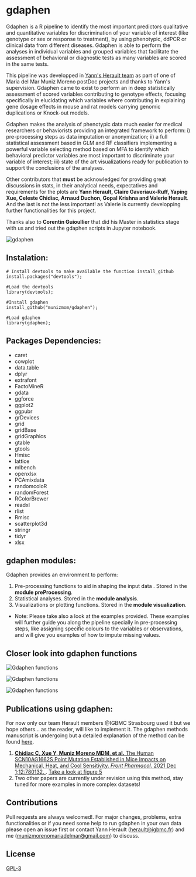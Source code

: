# gdaphen

[](https://img.shields.io/badge/Gdaphen-v0.0-pink)
Gdaphen is a R pipeline to identify the most important predictors qualitative and quantitative variables for discrimination of your variable of interest (like genotype or sex or response to treatment), by using phenotypic, ddPCR or clinical data from different diseases. Gdaphen is able to perform the analyses in individual variables and grouped variables that facilitate the assessment of behavioral or diagnostic tests as many variables are scored in the same tests.

This pipeline was developped in [Yann's Herault team](https://www.igbmc.fr/igbmc/missions/annuaire/yann-herault) as part of one of Maria del Mar Muniz Moreno postDoc projects and thanks to Yann's supervision. Gdaphen came to exist to perform an in deep statistically assessment of scored variables contributing to genotype effects, focusing specifically in elucidating which variables where contributing in explaining gene dosage effects in mouse and rat models carrying genomic duplications or Knock-out models.

Gdaphen makes the analysis of phenotypic data much easier for medical researchers or behaviorists providing an integrated framework to perform: i) pre-processing steps as data imputation or anonymization; ii)  a full statistical assessment based in GLM and RF classifiers implementing a powerful variable selecting method based on MFA to identify which behavioral predictor variables are most important to discriminate your variable of interest; iii) state of the art visualizations ready for publication to support the conclusions of the analyses.

Other contributors that **must** be acknowledged for providing great discussions in stats, in their analytical needs, expectatives and requirements for the plots are **Yann Herault, Claire Gaveriaux-Ruff, Yaping Xue, Celeste Chidiac, Arnaud Duchon, Gopal Krishna and Valerie Herault**. And the last is not the less important! as Valerie is currently developping further functionalities for this project. 

Thanks also to **Corentin Guioullier** that did his Master in statistics stage with us and tried out the gdaphen scripts in Jupyter notebook.

![gdaphen](https://github.com/munizmom/gdaphen/blob/master/images/graphicalAbstract.jpg)

## Instalation:
```
# Install devtools to make available the function install_github
install.packages("devtools");

#Load the devtools
library(devtools); 

#Install gdaphen
install_github("munizmom/gdaphen");

#Load gdaphen
library(gdaphen);
```

## Packages Dependencies:
* caret
* cowplot
* data.table
* dplyr
* extrafont
* FactoMineR
* gdata
* ggforce
* ggplot2
* ggpubr
* grDevices
* grid
* gridBase
* gridGraphics
* gtable
* gtools
* Hmisc
* lattice
* mlbench
* openxlsx
* PCAmixdata
* randomcoloR
* randomForest
* RColorBrewer
* readxl
* rlist
* Rmisc
* scatterplot3d
* stringr
* tidyr
* xlsx

## gdaphen modules:

Gdaphen provides an environment to perform:

1.  Pre-processing functions to aid in shaping the input data . Stored in the **module preProcessing**. 
2.  Statistical analyses. Stored in the **module analysis**.
3.  Visualizations or plotting functions. Stored in the **module visualization**.

- Note: Please take also a look at the examples provided. These examples will further guide you along the pipeline specially in pre-processing steps, like assigning specific colours to the variables or observations, and will give you examples of how to impute missing values.


## Closer look into gdaphen functions

![Gdaphen functions](https://github.com/munizmom/gdaphen/blob/master/images/gdaphen_functions_1.jpg)

![Gdaphen functions](https://github.com/munizmom/gdaphen/blob/master/images/gdaphen_functions_2.jpg)

![Gdaphen functions](https://github.com/munizmom/gdaphen/blob/master/images/gdaphen_functions_3.jpg)

## Publications using gdaphen:
For now only our team Herault members @IGBMC Strasbourg used it but we hope others... as the reader, will like to implement it.
The gdaphen methods manuscript is undergoing but a detailed explanation of the method can be found [here](https://www.frontiersin.org/articles/10.3389/fphar.2021.780132/full#supplementary-material).


1. [**Chidiac C, Xue Y, Muniz Moreno MDM, et al.** The Human SCN10AG1662S Point Mutation Established in Mice Impacts on Mechanical, Heat, and Cool Sensitivity. *Front Pharmacol*. 2021 Dec 1;12:780132. ](https://www.frontiersin.org/articles/10.3389/fphar.2021.780132/full). [Take a look at figure 5](https://www.frontiersin.org/files/Articles/780132/fphar-12-780132-HTML/image_m/fphar-12-780132-g005.jpg)
2. Two other papers are currently under revision using this method, stay tuned for more examples in more complex datasets!


## Contributions
Pull requests are always welcomed!. For major changes, problems, extra functionalities or if you need some help to run gdaphen in your own data please open an issue first or contact  Yann Herault (herault@igbmc.fr) and me (munizmorenomariadelmar@gmail.com) to discuss.

## License
[GPL-3](https://www.gnu.org/licenses/gpl-3.0.html)


